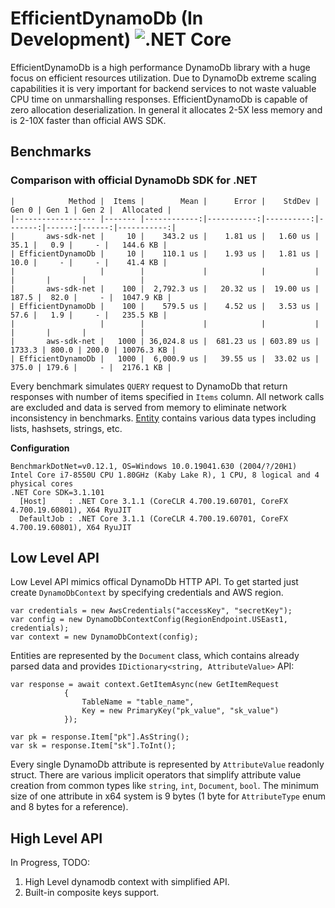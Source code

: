 # EfficientDynamoDb (In Development) ![.NET Core](https://github.com/AllocZero/EfficientDynamoDb/workflows/.NET%20Core/badge.svg)
EfficientDynamoDb is a high performance DynamoDb library with a huge focus on efficient resources utilization. Due to DynamoDb extreme scaling capabilities it is very important for backend services to not waste valuable CPU time on unmarshalling responses. EfficientDynamoDb is capable of zero allocation deserialization. In general it allocates 2-5X less memory and is 2-10X faster than official AWS SDK.

## Benchmarks

### Comparison with official DynamoDb SDK for .NET

 ```
|            Method |  Items |        Mean |      Error |    StdDev |  Gen 0 | Gen 1 | Gen 2 |  Allocated |
|------------------ |------- |------------:|-----------:|----------:|-------:|------:|------:|-----------:|
|       aws-sdk-net |     10 |    343.2 us |    1.81 us |   1.60 us |   35.1 |   0.9 |     - |   144.6 KB |
| EfficientDynamoDb |     10 |    110.1 us |    1.93 us |   1.81 us |   10.0 |     - |     - |    41.4 KB |
|                   |        |             |            |           |        |       |       |            |
|       aws-sdk-net |    100 |  2,792.3 us |   20.32 us |  19.00 us |  187.5 |  82.0 |     - |  1047.9 KB |
| EfficientDynamoDb |    100 |    579.5 us |    4.52 us |   3.53 us |   57.6 |   1.9 |     - |   235.5 KB |
|                   |        |             |            |           |        |       |       |            |
|       aws-sdk-net |   1000 | 36,024.8 us |  681.23 us | 603.89 us | 1733.3 | 800.0 | 200.0 | 10076.3 KB |
| EfficientDynamoDb |   1000 |  6,000.9 us |   39.55 us |  33.02 us |  375.0 | 179.6 |     - |  2176.1 KB |
 ```
 Every benchmark simulates `QUERY` request to DynamoDb that return responses with number of items specified in `Items` column. All network calls are excluded and data is served from memory to eliminate network inconsistency in benchmarks. [Entity](https://github.com/AllocZero/EfficientDynamoDb/blob/42d6ed914ae37be0c2ef6e4cba1334c7a27cade8/src/Benchmarks/AwsDdbSdk/Entities/MixedEntity.cs) contains various data types including lists, hashsets, strings, etc.
 
 **Configuration**
```
BenchmarkDotNet=v0.12.1, OS=Windows 10.0.19041.630 (2004/?/20H1)
Intel Core i7-8550U CPU 1.80GHz (Kaby Lake R), 1 CPU, 8 logical and 4 physical cores
.NET Core SDK=3.1.101
  [Host]     : .NET Core 3.1.1 (CoreCLR 4.700.19.60701, CoreFX 4.700.19.60801), X64 RyuJIT
  DefaultJob : .NET Core 3.1.1 (CoreCLR 4.700.19.60701, CoreFX 4.700.19.60801), X64 RyuJIT
```

## Low Level API

Low Level API mimics offical DynamoDb HTTP API. To get started just create `DynamoDbContext` by specifying credentials and AWS region.

```
var credentials = new AwsCredentials("accessKey", "secretKey");
var config = new DynamoDbContextConfig(RegionEndpoint.USEast1, credentials);
var context = new DynamoDbContext(config);
```

Entities are represented by the `Document` class, which contains already parsed data and provides `IDictionary<string, AttributeValue>` API:
```
var response = await context.GetItemAsync(new GetItemRequest
            {
                TableName = "table_name",
                Key = new PrimaryKey("pk_value", "sk_value")
            });

var pk = response.Item["pk"].AsString();
var sk = response.Item["sk"].ToInt();
```

Every single DynamoDb attribute is represented by `AttributeValue` readonly struct. There are various implicit operators that simplify attribute value creation from common types like `string`, `int`, `Document`, `bool`. The minimum size of one attribute in x64 system is 9 bytes (1 byte for `AttributeType` enum and 8 bytes for a reference).

## High Level API

In Progress,  TODO:
1. High Level dynamodb context with simplified API.
1. Built-in composite keys support.
